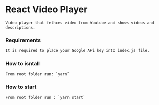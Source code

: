 # React Video Player

    Video player that fethces video from Youtube and shows videos and descriptions.

### Requirements

    It is required to place your Google APi key into index.js file.

### How to isntall

    From root folder run: `yarn`

### How to start

    From root folder run : `yarn start`
